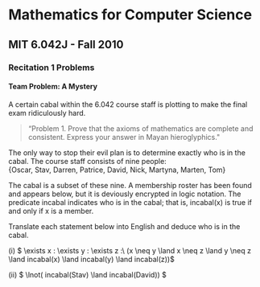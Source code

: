 # Mathematics for Computer Science
## MIT 6.042J - Fall 2010
### Recitation 1 Problems

#### Team Problem: A Mystery  
A certain cabal within the 6.042 course staff is plotting to make the final exam ridiculously hard.  

> “Problem 1. Prove that the axioms of mathematics are complete and consistent. Express your answer in Mayan hieroglyphics."  

The only way to stop their evil plan is to determine exactly who is in the cabal. The course staff consists of nine people:  
{Oscar, Stav, Darren, Patrice, David, Nick, Martyna, Marten, Tom}  

The cabal is a subset of these nine. A membership roster has been found and appears below, but it is deviously encrypted in logic notation. The predicate incabal indicates who is in the cabal; that is, incabal(x) is true if and only if x is a member.  
  
Translate each statement below into English and deduce who is in the cabal.  

(i) $ \exists x \: \exists y \: \exists z :\ (x \neq y \land x \neq z \land y \neq z \land incabal(x) \land incabal(y) \land  incabal(z))$ 

(ii) $ \lnot( incabal(Stav) \land incabal(David)) $  

